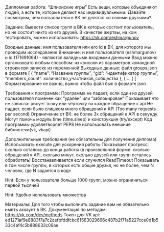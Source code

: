 Дипломная работа: “Шпионские игры”
Есть вещи, которые объединяют людей, а есть те, которые делают нас индивидуальными. 
Давайте посмотрим, чем пользователи в ВК не делятся со своими друзьями?

Задание: 
Вывести список групп в ВК в которых состоит пользователь, но не состоит никто из его друзей.
В качестве жертвы, на ком тестировать, можно использовать: https://vk.com/eshmargunov


Входные данные: 
имя пользователя или его id в ВК, для которого мы проводим исследование
Внимание: и имя пользователя (eshmargunov) и id (171691064)  - являются валидными входными данными
Ввод можно организовать любым способом: 
из консоли
из параметров командной строки при запуске
из переменной
Выходные данные: 
файл groups.json в формате
[
{
“name”: “Название группы”, 
“gid”: “идентификатор группы”, 
“members_count”: количество_участников_собщества
},
{
…
}
]
Форматирование не важно, важно чтобы файл был в формате json











Требования к программе:
Программа не падает, если один из друзей пользователя помечен как “удалён” или “заблокирован”
Показывает что не зависла: рисует точку или чёрточку на каждое обращение к api
Не падает, если было слишком много обращений к API 
(Too many requests per second)
Ограничение от ВК: не более 3х обращений к API в секунду.
Могут помочь модуль time (time.sleep) и конструкция (try/except)
Код программы удовлетворяет PEP8
Не использовать внешние библиотеки(vk, vkapi)


Дополнительные требования (не обязательны для получения диплома):
Использовать execute для ускорения работы
Показывает прогресс:  сколько осталось до конца работы (в произвольной форме: сколько обращений к API, сколько минут, сколько друзей или групп осталось обработать)
Восстанавливается если случился ReadTimeout
Показывать в том числе группы, в которых есть общие друзья, но не более, чем N человек, где N задается в коде

Hint:
Если у пользователя больше 1000 групп, можно ограничиться первой тысячей

Hint:
Удобно использовать множества

Материалы:
Для того чтобы выполнить задание вам не обязательно иметь аккаунт в ВК. 
Документация по методам: https://vk.com/dev/methods
Токен для VK api:
ed1271af9e8883f7a7c2cefbfddfcbc61563029666c487b2f71a5227cce0d1b533c4af4c5b888633c06ae

